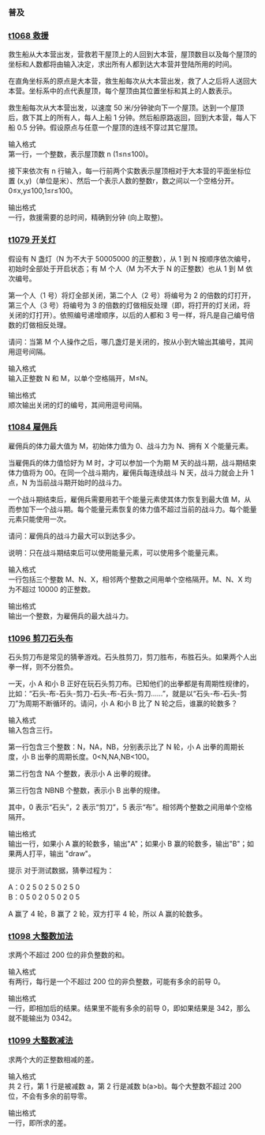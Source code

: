 ### 普及

### [t1068 救援](t1068.cpp)
救生船从大本营出发，营救若干屋顶上的人回到大本营，屋顶数目以及每个屋顶的坐标和人数都将由输入决定，求出所有人都到达大本营并登陆所用的时间。

在直角坐标系的原点是大本营，救生船每次从大本营出发，救了人之后将人送回大本营。坐标系中的点代表屋顶，每个屋顶由其位置坐标和其上的人数表示。

救生船每次从大本营出发，以速度 50 米/分钟驶向下一个屋顶。达到一个屋顶后，救下其上的所有人，每人上船 1 分钟。然后船原路返回，回到大本营，每人下船 0.5 分钟。假设原点与任意一个屋顶的连线不穿过其它屋顶。

输入格式 \
第一行，一个整数，表示屋顶数 n (1≤n≤100)。

接下来依次有 n 行输入，每一行前两个实数表示屋顶相对于大本营的平面坐标位置 (x,y)（单位是米）、然后一个表示人数的整数r，数之间以一个空格分开。0≤x,y≤100,1≤r≤100。

输出格式 \
一行，救援需要的总时间，精确到分钟 (向上取整)。

### [t1079 开关灯](t1079.cpp)
假设有 N 盏灯（N 为不大于 50005000 的正整数），从 1 到 N 按顺序依次编号，初始时全部处于开启状态；有 M 个人（M 为不大于 N 的正整数）也从 1 到 M 依次编号。

第一个人（1 号）将灯全部关闭，第二个人（2 号）将编号为 2 的倍数的灯打开，第三个人（3 号）将编号为 3 的倍数的灯做相反处理（即，将打开的灯关闭，将关闭的灯打开）。依照编号递增顺序，以后的人都和 3 号一样，将凡是自己编号倍数的灯做相反处理。

请问：当第 M 个人操作之后，哪几盏灯是关闭的，按从小到大输出其编号，其间用逗号间隔。

输入格式\
输入正整数 N 和 M，以单个空格隔开，M≤N。

输出格式\
顺次输出关闭的灯的编号，其间用逗号间隔。

### [t1084 雇佣兵](t1084.cpp)
雇佣兵的体力最大值为 M，初始体力值为 0、战斗力为 N、拥有 X 个能量元素。

当雇佣兵的体力值恰好为 M 时，才可以参加一个为期 M 天的战斗期，战斗期结束体力值将为 00。在同一个战斗期内，雇佣兵每连续战斗 N 天，战斗力就会上升 1 点，N 为当前战斗期开始时的战斗力。

一个战斗期结束后，雇佣兵需要用若干个能量元素使其体力恢复到最大值 M，从而参加下一个战斗期。每个能量元素恢复的体力值不超过当前的战斗力。每个能量元素只能使用一次。

请问：雇佣兵的战斗力最大可以到达多少。

说明：只在战斗期结束后可以使用能量元素，可以使用多个能量元素。

输入格式\
一行包括三个整数 M、N、X，相邻两个整数之间用单个空格隔开。M、N、X 均为不超过 10000 的正整数。

输出格式\
输出一个整数，为雇佣兵的最大战斗力。

### [t1096 剪刀石头布](t1096.cpp)
石头剪刀布是常见的猜拳游戏。石头胜剪刀，剪刀胜布，布胜石头。如果两个人出拳一样，则不分胜负。

一天，小 A 和小 B 正好在玩石头剪刀布。已知他们的出拳都是有周期性规律的，比如：“石头-布-石头-剪刀-石头-布-石头-剪刀……”，就是以“石头-布-石头-剪刀”为周期不断循环的。请问，小 A 和小 B 比了 N 轮之后，谁赢的轮数多？

输入格式\
输入包含三行。

第一行包含三个整数：N，NA，NB，分别表示比了 N 轮，小 A 出拳的周期长度，小 B 出拳的周期长度。0<N,NA,NB<100。

第二行包含 NA 个整数，表示小 A 出拳的规律。

第三行包含 NBNB 个整数，表示小 B 出拳的规律。

其中，0 表示“石头”，2 表示“剪刀”，5 表示“布”。相邻两个整数之间用单个空格隔开。

输出格式\
输出一行，如果小 A 赢的轮数多，输出"A"；如果小 B 赢的轮数多，输出"B"；如果两人打平，输出 "draw"。

提示
对于测试数据，猜拳过程为：

A：0 2 5 0 2 5 0 2 5 0\
B：0 5 0 2 0 5 0 2 0 5

A 赢了 4 轮，B 赢了 2 轮，双方打平 4 轮，所以 A 赢的轮数多。

### [t1098 大整数加法](t1098.cpp)
求两个不超过 200 位的非负整数的和。

输入格式\
有两行，每行是一个不超过 200 位的非负整数，可能有多余的前导 0。

输出格式\
一行，即相加后的结果。结果里不能有多余的前导 0，即如果结果是 342，那么就不能输出为 0342。

### [t1099 大整数减法](t1099.cpp)
求两个大的正整数相减的差。

输入格式\
        共 2 行，第 1 行是被减数 a，第 2 行是减数 b(a>b)。每个大整数不超过 200 位，不会有多余的前导零。

输出格式\
        一行，即所求的差。